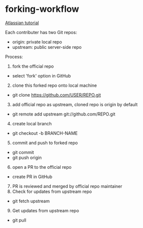 # forking-workflow

[Atlassian tutorial](https://www.atlassian.com/git/tutorials/comparing-workflows/forking-workflow)

Each contributer has two Git repos:
* origin: private local repo
* upstream: public server-side repo

Process:
1. fork the official repo
* select 'fork' option in GitHub
2. clone this forked repo onto local machine
* git clone https://github.com/USER/REPO.git
3. add official repo as upstream, cloned repo is origin by default
* git remote add upstream git://github.com/REPO.git
4. create local branch
* git checkout -b BRANCH-NAME
5. commit and push to forked repo
* git commit
* git push origin
6. open a PR to the official repo
* create PR in GitHub
7. PR is reviewed and merged by official repo maintainer
8. Check for updates from upstream repo
* git fetch upstream
9. Get updates from upstream repo
* git pull

